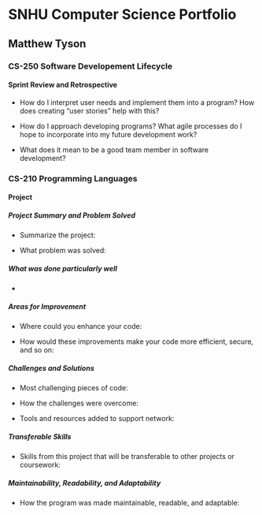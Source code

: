 # SNHU Computer Science Portfolio
## Matthew Tyson

### CS-250 Software Developement Lifecycle
#### Sprint Review and Retrospective

- How do I interpret user needs and implement them into a program? How does creating “user stories” help with this?

- How do I approach developing programs? What agile processes do I hope to incorporate into my future development work?

- What does it mean to be a good team member in software development?

### CS-210 Programming Languages
#### Project

##### Project Summary and Problem Solved

- Summarize the project: 


- What problem was solved: 


##### What was done particularly well

- 

##### Areas for Improvement

- Where could you enhance your code:
  

- How would these improvements make your code more efficient, secure, and so on:
  

##### Challenges and Solutions

- Most challenging pieces of code:
  

- How the challenges were overcome:
  

- Tools and resources added to support network:
  

##### Transferable Skills

- Skills from this project that will be transferable to other projects or coursework:
  

##### Maintainability, Readability, and Adaptability

- How the program was made maintainable, readable, and adaptable:
  
